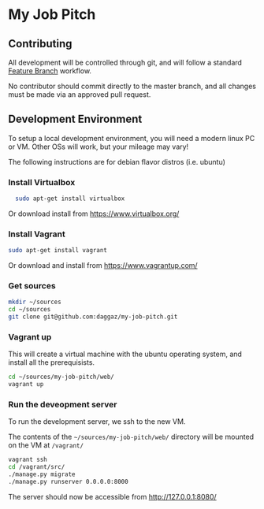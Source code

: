# My Job Pitch

## Contributing

All development will be controlled through git, and will follow a standard [Feature Branch](https://www.atlassian.com/git/tutorials/comparing-workflows/gitflow-workflow) workflow.

No contributor should commit directly to the master branch, and all changes must be made via an approved pull request.

## Development Environment

To setup a local development environment, you will need a modern linux PC or VM.  Other OSs will work, but your mileage may vary!

The following instructions are for debian flavor distros (i.e. ubuntu)

### Install Virtualbox

```bash
  sudo apt-get install virtualbox
```

Or download install from https://www.virtualbox.org/

### Install Vagrant

```bash
sudo apt-get install vagrant
```

Or download and install from https://www.vagrantup.com/

### Get sources

```bash
mkdir ~/sources
cd ~/sources
git clone git@github.com:daggaz/my-job-pitch.git
```

### Vagrant up

This will create a virtual machine with the ubuntu operating system, and install all the prerequisists.

```bash
cd ~/sources/my-job-pitch/web/
vagrant up
```

### Run the deveopment server

To run the development server, we ssh to the new VM.

The contents of the `~/sources/my-job-pitch/web/` directory will be mounted on the VM at `/vagrant/`

```bash
vagrant ssh
cd /vagrant/src/
./manage.py migrate
./manage.py runserver 0.0.0.0:8000
```

The server should now be accessible from http://127.0.0.1:8080/

